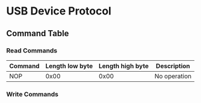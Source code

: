# USB Device Protocol

## Command Table

### Read Commands

| Command | Length low byte | Length high byte | Description |
| ------- | --------------- | ---------------- | ----------- |
| NOP     | 0x00            | 0x00             | No operation |

### Write Commands
